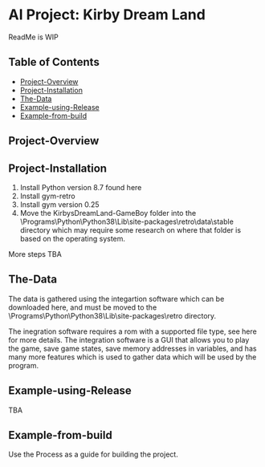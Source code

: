 # AI Project: Kirby Dream Land

ReadMe is WIP

## Table of Contents
- [Project-Overview](#project-overview)
- [Project-Installation](#project-installation)
- [The-Data](#the-process)
- [Example-using-Release](#example-using-release)
- [Example-from-build](#example-from-build)

## Project-Overview

## Project-Installation
1. Install Python version 8.7 found here
2. Install gym-retro
3. Install gym version 0.25
4. Move the KirbysDreamLand-GameBoy folder into the \Programs\Python\Python38\Lib\site-packages\retro\data\stable directory which may require some research on where that folder is based on the operating system. 

More steps TBA

## The-Data
The data is gathered using the integartion software which can be downloaded here, and must be moved to the \Programs\Python\Python38\Lib\site-packages\retro directory. 

The inegration software requires a rom with a supported file type, see here for more details. The integration software is a GUI that allows you to play the game, save game states, save memory addresses in variables, and has many more features which is used to gather data which will be used by the program.

## Example-using-Release
TBA

## Example-from-build
Use the Process as a guide for building the project.
